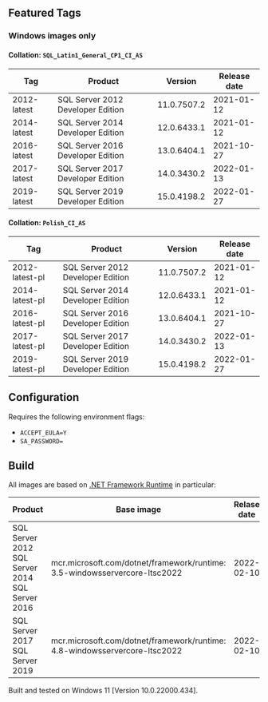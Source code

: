 ## Featured Tags

### Windows images only

#### Collation: ```SQL_Latin1_General_CP1_CI_AS```

|Tag|Product|Version|Release date|
|--- |--- |--- |---|
|2012-latest|SQL Server 2012 Developer Edition|11.0.7507.2|2021-01-12|
|2014-latest|SQL Server 2014 Developer Edition|12.0.6433.1|2021-01-12|
|2016-latest|SQL Server 2016 Developer Edition|13.0.6404.1|2021-10-27|
|2017-latest|SQL Server 2017 Developer Edition|14.0.3430.2|2022-01-13|
|2019-latest|SQL Server 2019 Developer Edition|15.0.4198.2|2022-01-27|

#### Collation: ```Polish_CI_AS```

|Tag|Product|Version|Release date|
|--- |--- |--- |---|
|2012-latest-pl|SQL Server 2012 Developer Edition|11.0.7507.2|2021-01-12|
|2014-latest-pl|SQL Server 2014 Developer Edition|12.0.6433.1|2021-01-12|
|2016-latest-pl|SQL Server 2016 Developer Edition|13.0.6404.1|2021-10-27|
|2017-latest-pl|SQL Server 2017 Developer Edition|14.0.3430.2|2022-01-13|
|2019-latest-pl|SQL Server 2019 Developer Edition|15.0.4198.2|2022-01-27|

## Configuration
Requires the following environment flags:
- ```ACCEPT_EULA=Y```
- ```SA_PASSWORD=```

## Build

All images are based on [.NET Framework Runtime](https://hub.docker.com/_/microsoft-dotnet-framework-runtime) in particular:

|Product|Base image|Relase date|
|--- |--- |---|
|SQL Server 2012<br/>SQL Server 2014<br/>SQL Server 2016|mcr.microsoft.com/dotnet/framework/runtime:<br/>3.5-windowsservercore-ltsc2022|2022-02-10|
|SQL Server 2017<br/>SQL Server 2019|mcr.microsoft.com/dotnet/framework/runtime:<br/>4.8-windowsservercore-ltsc2022|2022-02-10|

Built and tested on Windows 11 [Version 10.0.22000.434].